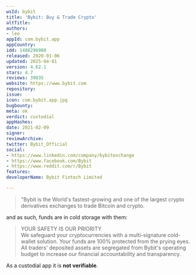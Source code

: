```yaml
---
wsId: bybit
title: 'Bybit: Buy & Trade Crypto'
altTitle: 
authors:
- leo
appId: com.bybit.app
appCountry: 
idd: 1488296980
released: 2020-01-06
updated: 2025-04-01
version: 4.62.1
stars: 4.7
reviews: 39035
website: https://www.bybit.com
repository: 
issue: 
icon: com.bybit.app.jpg
bugbounty: 
meta: ok
verdict: custodial
appHashes: 
date: 2021-02-09
signer: 
reviewArchive: 
twitter: Bybit_Official
social:
- https://www.linkedin.com/company/bybitexchange
- https://www.facebook.com/Bybit
- https://www.reddit.com/r/Bybit
features: 
developerName: Bybit Fintech Limited

---
```


> "Bybit is the World's fastest-growing and one of the largest crypto
  derivatives exchanges to trade Bitcoin and crypto.

and as such, funds are in cold storage with them:

> YOUR SAFETY IS OUR PRIORITY<br>
  We safeguard your cryptocurrencies with a multi-signature cold-wallet
  solution. Your funds are 100% protected from the prying eyes. All traders'
  deposited assets are segregated from Bybit's operating budget to increase our
  financial accountability and transparency.

As a custodial app it is **not verifiable**.
